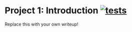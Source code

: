 # Project 1: Introduction [![tests](../../../badges/submit-proj1/pipeline.svg)](../../../pipelines/submit-proj1/latest)

Replace this with your own writeup!

